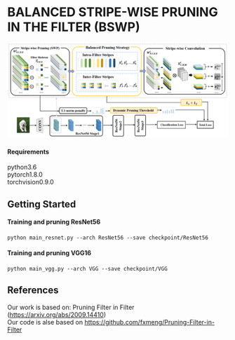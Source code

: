 # BALANCED STRIPE-WISE PRUNING IN THE FILTER (BSWP)
![image](https://github.com/ajdt1111/BSWP/blob/main/framework.png)
#### Requirements
python3.6 <br>
pytorch1.8.0 <br>
torchvision0.9.0 <br>
## Getting Started
#### Training and pruning ResNet56
    python main_resnet.py --arch ResNet56 --save checkpoint/ResNet56 
#### Training and pruning VGG16
    python main_vgg.py --arch VGG --save checkpoint/VGG 
## References
Our work is based on: Pruning Filter in Filter (https://arxiv.org/abs/2009.14410) <br>
Our code is alse based on https://github.com/fxmeng/Pruning-Filter-in-Filter <br>

